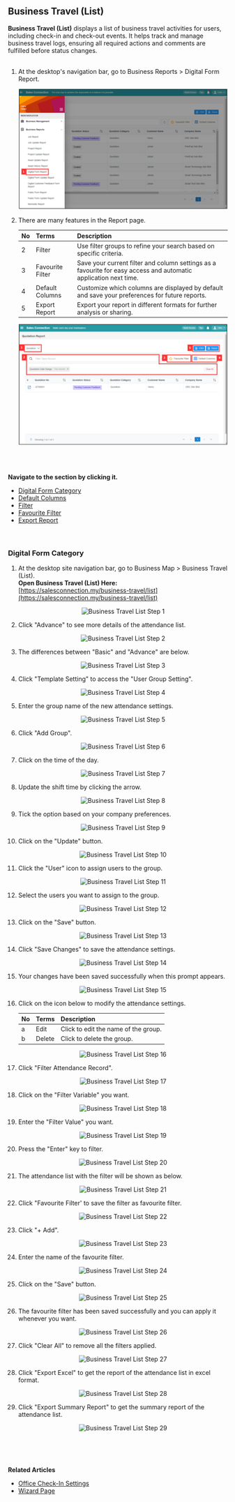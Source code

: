 ## Business Travel (List)

**Business Travel (List)** displays a list of business travel activities for users, including check-in and check-out events. It helps track and manage business travel logs, ensuring all required actions and comments are fulfilled before status changes.<br><br>

1. At the desktop's navigation bar, go to Business Reports > Digital Form Report.

   <p align="center">
     <img src="img2/Report_Page.png" alt="Report Page">
   </p>

2. There are many features in the Report page.

   | No | Terms | Description |
   |----|-------|-------------|
   | 2 | Filter | Use filter groups to refine your search based on specific criteria. |
   | 3 | Favourite Filter | Save your current filter and column settings as a favourite for easy access and automatic application next time. |
   | 4 | Default Columns | Customize which columns are displayed by default and save your preferences for future reports. |
   | 5 | Export Report | Export your report in different formats for further analysis or sharing. |

   <p align="center">
     <img src="img/Report_Page_Introduce.png" alt="Report Page Introduce">
   </p>
   <br><br>

**Navigate to the section by clicking it.**<br>

- [Digital Form Category](#section1)<br>
- [Default Columns](#section2)<br>
- [Filter](#section3)<br>
- [Favourite Filter](#section4)<br>
- [Export Report](#section5)
<br><br><br>

<a id="section1"></a>

### Digital Form Category
1. At the desktop site navigation bar, go to Business Map > Business Travel (List).<br>
   **Open Business Travel (List) Here:** [https://salesconnection.my/business-travel/list](https://salesconnection.my/business-travel/list)<br>

   <p align="center">
      <img src="img2/Business_Travel_List_Step_1.png" alt="Business Travel List Step 1">
   </p>

2. Click "Advance" to see more details of the attendance list.

   <p align="center">
      <img src="img2/Business_Travel_List_Step_2.png" alt="Business Travel List Step 2">
   </p>
  
3. The differences between "Basic" and "Advance" are below.

   <p align="center">
      <img src="img2/Business_Travel_List_Step_3.png" alt="Business Travel List Step 3">
   </p>
   
4. Click "Template Setting" to access the "User Group Setting". 

   <p align="center">
      <img src="img2/Business_Travel_List_Step_4.png" alt="Business Travel List Step 4">
   </p>

5. Enter the group name of the new attendance settings.

   <p align="center">
      <img src="img2/Business_Travel_List_Step_5.png" alt="Business Travel List Step 5">
   </p>

6. Click "Add Group".

   <p align="center">
      <img src="img2/Business_Travel_List_Step_6.png" alt="Business Travel List Step 6">
   </p>
  
7. Click on the time of the day.

   <p align="center">
      <img src="img2/Business_Travel_List_Step_7.png" alt="Business Travel List Step 7">
   </p>
  
8. Update the shift time by clicking the arrow.

   <p align="center">
      <img src="img2/Business_Travel_List_Step_8.png" alt="Business Travel List Step 8">
   </p>
  
9. Tick the option based on your company preferences.

   <p align="center">
      <img src="img2/Business_Travel_List_Step_9.png" alt="Business Travel List Step 9">
   </p>
  
10. Click on the "Update" button.

    <p align="center">
      <img src="img2/Business_Travel_List_Step_10.png" alt="Business Travel List Step 10">
    </p>

11. Click the "User" icon to assign users to the group.

    <p align="center">
      <img src="img2/Business_Travel_List_Step_11.png" alt="Business Travel List Step 11">
    </p>
  
12. Select the users you want to assign to the group.

    <p align="center">
      <img src="img2/Business_Travel_List_Step_12.png" alt="Business Travel List Step 12">
    </p>
  
13. Click on the "Save" button.

    <p align="center">
      <img src="img2/Business_Travel_List_Step_13.png" alt="Business Travel List Step 13">
    </p>

14. Click "Save Changes" to save the attendance settings.

    <p align="center">
      <img src="img2/Business_Travel_List_Step_14.png" alt="Business Travel List Step 14">
    </p>
  
15. Your changes have been saved successfully when this prompt appears.

    <p align="center">
      <img src="img2/Business_Travel_List_Step_15.png" alt="Business Travel List Step 15">
    </p>
  
16. Click on the icon below to modify the attendance settings.

    | No | Terms | Description |
    |----|-------|-------------|
    | a | Edit | Click to edit the name of the group. |
    | b | Delete | Click to delete the group. |

    <p align="center">
      <img src="img2/Business_Travel_List_Step_16.png" alt="Business Travel List Step 16">
    </p>  

17. Click "Filter Attendance Record".
    
    <p align="center">
      <img src="img2/Business_Travel_List_Step_17.png" alt="Business Travel List Step 17">
    </p>  

18. Click on the "Filter Variable" you want.
    
    <p align="center">
      <img src="img2/Business_Travel_List_Step_18.png" alt="Business Travel List Step 18">
    </p>

19. Enter the "Filter Value" you want.
    
    <p align="center">
      <img src="img2/Business_Travel_List_Step_19.png" alt="Business Travel List Step 19">
    </p>  

20. Press the "Enter" key to filter.
    
    <p align="center">
      <img src="img2/Business_Travel_List_Step_20.png" alt="Business Travel List Step 20">
    </p>

21. The attendance list with the filter will be shown as below.
    
    <p align="center">
      <img src="img2/Business_Travel_List_Step_21.png" alt="Business Travel List Step 21">
    </p>  

22. Click "Favourite Filter' to save the filter as favourite filter.
    
    <p align="center">
      <img src="img2/Business_Travel_List_Step_22.png" alt="Business Travel List Step 22">
    </p>

23. Click "+ Add".
    
    <p align="center">
      <img src="img2/Business_Travel_List_Step_23.png" alt="Business Travel List Step 23">
    </p>  

24. Enter the name of the favourite filter.
    
    <p align="center">
      <img src="img2/Business_Travel_List_Step_24.png" alt="Business Travel List Step 24">
    </p>

25. Click on the "Save" button.
    
    <p align="center">
      <img src="img2/Business_Travel_List_Step_25.png" alt="Business Travel List Step 25">
    </p>  

26. The favourite filter has been saved successfully and you can apply it whenever you want.
    
    <p align="center">
      <img src="img2/Business_Travel_List_Step_26.png" alt="Business Travel List Step 26">
    </p>

27. Click "Clear All" to remove all the filters applied.
    
    <p align="center">
      <img src="img2/Business_Travel_List_Step_27.png" alt="Business Travel List Step 27">
    </p>  

28. Click "Export Excel" to get the report of the attendance list in excel format.
    
    <p align="center">
      <img src="img2/Business_Travel_List_Step_28.png" alt="Business Travel List Step 28">
    </p>

29. Click "Export Summary Report" to get the summary report of the attendance list.
    
    <p align="center">
      <img src="img2/Business_Travel_List_Step_29.png" alt="Business Travel List Step 29">
    </p>
    <br><br><br>

**Related Articles**
- [Office Check-In Settings](Office_Check_In_Settings.md)
- [Wizard Page](Wizard_Page.md)
